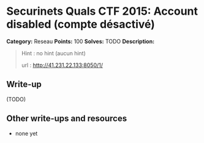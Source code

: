 # Securinets Quals CTF 2015: Account disabled (compte désactivé)

**Category:** Reseau
**Points:** 100
**Solves:** TODO
**Description:** 

> Hint : no hint (aucun hint) 
>
> url : http://41.231.22.133:8050/1/

## Write-up

(TODO)

## Other write-ups and resources

* none yet